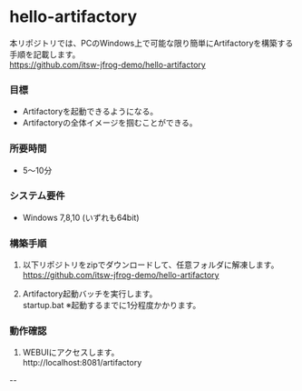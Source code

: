 # hello-artifactory

本リポジトリでは、PCのWindows上で可能な限り簡単にArtifactoryを構築する手順を記載します。  
https://github.com/itsw-jfrog-demo/hello-artifactory

### 目標

- Artifactoryを起動できるようになる。
- Artifactoryの全体イメージを掴むことができる。

### 所要時間

- 5～10分

### システム要件

- Windows 7,8,10 (いずれも64bit)

### 構築手順

1. 以下リポジトリをzipでダウンロードして、任意フォルダに解凍します。  
  https://github.com/itsw-jfrog-demo/hello-artifactory

2. Artifactory起動バッチを実行します。  
  startup.bat 
  ※起動するまでに1分程度かかります。

### 動作確認

1. WEBUIにアクセスします。  
  http://localhost:8081/artifactory

--
